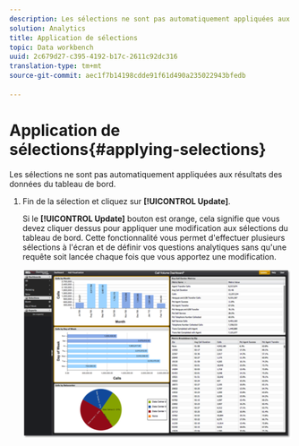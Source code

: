 ```yaml
---
description: Les sélections ne sont pas automatiquement appliquées aux résultats des données du tableau de bord.
solution: Analytics
title: Application de sélections
topic: Data workbench
uuid: 2c679d27-c395-4192-b17c-2611c92dc316
translation-type: tm+mt
source-git-commit: aec1f7b14198cdde91f61d490a235022943bfedb

---
```



# Application de sélections{#applying-selections}

Les sélections ne sont pas automatiquement appliquées aux résultats des données du tableau de bord.

1. Fin de la sélection et cliquez sur **[!UICONTROL Update]**.

   Si le **[!UICONTROL Update]** bouton est orange, cela signifie que vous devez cliquer dessus pour appliquer une modification aux sélections du tableau de bord. Cette fonctionnalité vous permet d&#39;effectuer plusieurs sélections à l&#39;écran et de définir vos questions analytiques sans qu&#39;une requête soit lancée chaque fois que vous apportez une modification.

   ![](assets/selection_update.png)

